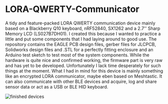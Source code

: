 # LORA-QWERTY-Communicator
A tidy and feature-packed LORA QWERTY communication device mainly based on a Blackberry Q10 keyboard, nRF52840, SX1262 and a 2.7'' Sharp Memory LCD (LS027B7DH01).
I created this because I wanted to practice a little and put some components that I had laying around to good use. 
The repository contains the EAGLE PCB design files, gerber files for JLCPCB, Solidworks design files and .STL for a perfectly fitting enclosure and an Arduino test sketch to test most of the system components.
While the hardware is quite nice and confirmed working, the firmware part is very raw and has yet to be developed. Unfortunately I lack time desperately for such things at the moment. What I had in mind for this device is mainly something like an encrypted LORA communicator, maybe eben based on Meshtastic. It can also communicate with other BLE devices and acquire, log and share sensor data or act as a USB or BLE HID keyboard.

![finished devices](https://github.com/BigCorvus/LORA-QWERTY-Communicator/blob/main/Q10%20Lora%20Communicator/Images/20220512_214537.jpg)



